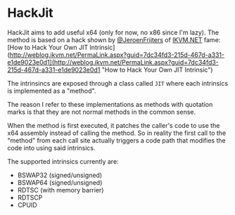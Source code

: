 HackJit
=======

HackJit aims to add useful x64 (only for now, no x86 since I'm lazy).
The method is based on a hack shown by [@JeroenFrijters](https://twitter.com/JeroenFrijters) of [IKVM.NET](http://www.ikvm.net/) fame: [How to Hack Your Own JIT Intrinsic](http://weblog.ikvm.net/PermaLink.aspx?guid=7dc34fd3-215d-467d-a331-e1de9023e0d1](http://weblog.ikvm.net/PermaLink.aspx?guid=7dc34fd3-215d-467d-a331-e1de9023e0d1 "How to Hack Your Own JIT Intrinsic")

The intrinsincs are exposed through a class called 
`JIT` where each intrinsics is implemented as a "method".

The reason I refer to these implementations as methods with quotation marks is that they are not normal methods in the common sense.

When the method is first executed, it patches the caller's code to use the x64 assembly instead of calling the method.
So in reality the first call to the "method" from each call site actually triggers a code path that modifies the code into using said intrinsics.

The supported intrinsics currently are:
- BSWAP32 (signed/unsigned)
- BSWAP64 (signed/unsigned)
- RDTSC (with memory barrier)
- RDTSCP
- CPUID
